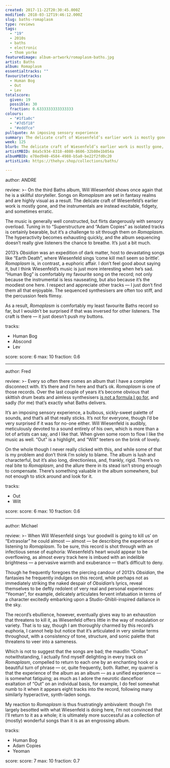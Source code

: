 ```yaml
---
created: 2017-11-22T20:30:45.000Z
modified: 2018-03-12T19:46:12.000Z
slug: baths-romaplasm
type: reviews
tags:
  - "19"
  - 2010s
  - baths
  - electronic
  - thom yorke
featuredimage: album-artwork/romaplasm-baths.jpg
artist: Baths
album: Romaplasm
essentialtracks: ""
favouritetracks:
  - Human Bog
  - Out
  - Lev
totalscore:
  given: 19
  possible: 30
  fraction: 0.6333333333333333
colours:
  - "#1f1a0c"
  - "#7d5f18"
  - "#eddfce"
pullquote: An imposing sensory experience
summary: The delicate craft of Wiesenfeld’s earlier work is mostly gone, and the instrumentals are instead excitable, fidgety, and sometimes erratic. The music is generally well constructed, but flirts dangerously with sensory overload.
week: 125
blurb: The delicate craft of Wiesenfeld’s earlier work is mostly gone, and the instrumentals are instead excitable, fidgety, and erratic. It's quite the sensory overload.
artistMBID: 84a5c934-8318-4080-8606-32b80e1b054a
albumMBID: e78ed940-4584-4988-b5a0-be22f2fd0c20
artistLink: https://thehyv.shop/collections/baths/

---
```


author: ANDRE

review: >-
  On the third Baths album, Will Wiesenfeld shows once again that he is a skillful storyteller. Songs on *Romaplasm* are set in fantasy realms and are highly visual as a result. The delicate craft of Wiesenfeld’s earlier work is mostly gone, and the instrumentals are instead excitable, fidgety, and sometimes erratic. 
  
  The music is generally well constructed, but flirts dangerously with sensory overload. Tuning in to “Superstructure and “Adam Copies” as isolated tracks is certainly bearable, but it’s a challenge to sit through them on *Romaplasm*. The hyperactivity becomes exhausting quickly, and the album sequencing doesn’t really give listeners the chance to breathe. It’s just a bit much.

  2013’s *Obsidian* was an expedition of dark matter, host to devastating songs like “Earth Death”, where Wiesenfeld sings ‘come kill me/I seem so brittle’. *Romaplasm* is, in contrast, a euphoric affair. I don’t feel good about saying it, but I think Wiesenfeld’s music is just more interesting when he’s sad. “Human Bog” is comfortably my favourite song on the record; not only because the instrumental is less nauseating, but also because it’s the moodiest one here. I respect and appreciate other tracks — I just don’t find them all that enjoyable. The sequenced synthesisers are often too stiff, and the percussion feels flimsy. 
  
  As a result, *Romaplasm* is comfortably my least favourite Baths record so far, but I wouldn’t be surprised if that was inversed for other listeners. The craft is there — it just doesn’t push my buttons.

tracks:
  - Human Bog
  - ­­Abscond
  - ­­Lev

score:
  score: 6
  max: 10
  fraction: 0.6

---
author: Fred

review: >-
  Every so often there comes an album that I have a complete disconnect with. It’s there and I’m here and that’s ok. *Romaplasm* is one of those records. Over the last couple of years it’s become obvious that skittish drum beats and aimless synthesisers [is not a formula I go for](/reviews/thom-yorke-the-eraser/), and sadly (for me) that’s exactly what Baths delivers. 
  
  It’s an imposing sensory experience, a bulbous, sickly-sweet palette of sounds, and that’s all that really sticks. It’s not for everyone, though I’d be very surprised if it was for no-one either. Will Wiesenfeld is audibly, meticulously devoted to a sound entirely of his own, which is more than a lot of artists can say, and I like that. When given some room to flow I like the music as well. “Out” is a highlight, and “Wilt” teeters on the brink of lovely. 
  
  On the whole though I never really clicked with this, and while some of that is my problem and don’t think I’m solely to blame. The album is lush and characterful, but it’s also long, directionless, and, frankly, rigid. There’s no real bite to *Romaplasm*, and the allure there in its stead isn’t strong enough to compensate. There’s something valuable in the album somewhere, but not enough to stick around and look for it.

tracks:
  - Out
  - ­­Wilt

score:
  score: 6
  max: 10
  fraction: 0.6

---
author: Michael

review: >-
  When Will Wiesenfeld sings ‘our goodwill is going to kill us’ on “Extrasolar” he could almost — almost — be describing the experience of listening to *Romaplasm*. To be sure, this record is shot through with an infectious sense of euphoria: Wiesenfeld’s heart would appear to be overflowing, as almost every track here is imbued with an indelible brightness — a pervasive warmth and exuberance — that’s difficult to deny. 
  
  Though he frequently foregoes the piercing candour of 2013’s *Obsidian*, the fantasies he frequently indulges on this record, while perhaps not as immediately striking the naked despair of *Obsidian*’s lyrics, reveal themselves to be deftly redolent of very real and personal experiences: “Yeoman”, for example, delicately articulates fervent infatuation in terms of a character excitedly embarking upon a Studio-Ghibli-inspired dalliance in the sky.

  The record’s ebullience, however, eventually gives way to an exhaustion that threatens to kill it, as Wiesenfeld offers little in the way of modulation or variety. That is to say, though I am thoroughly charmed by this record’s euphoria, I cannot help but notice that it’s articulated in very similar terms throughout, with a consistency of tone, structure, and sonic palette that threatens to veer into a sameness. 
  
  Which is not to suggest that the songs are bad; the maudlin “Coitus” notwithstanding, I actually find myself delighting in every track on *Romaplasm*, compelled to return to each one by an enchanting hook or a beautiful turn of phrase — or, quite frequently, both. Rather, my quarrel is that the experience of the album as an album — as a unified experience — is somewhat fatiguing; as much as I adore the neurotic dancefloor exaltation of “Out” on an individual basis, for example, I do feel somewhat numb to it when it appears eight tracks into the record, following many similarly hyperactive, synth-laden songs. 
  
  My reaction to *Romaplasm* is thus frustratingly ambivalent: though I’m largely besotted with what Wiesenfeld is doing here, I’m not convinced that I’ll return to it as a whole; it is ultimately more successful as a collection of (mostly) wonderful songs than it is as an engrossing album.

tracks:
  - Human Bog
  - ­­Adam Copies
  - ­­Yeoman

score:
  score: 7
  max: 10
  fraction: 0.7
